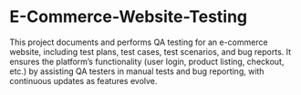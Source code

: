 # E-Commerce-Website-Testing
This project documents and performs QA testing for an e-commerce website, including test plans, test cases, test scenarios, and bug reports. It ensures the platform’s functionality (user login, product listing, checkout, etc.) by assisting QA testers in manual tests and bug reporting, with continuous updates as features evolve.
